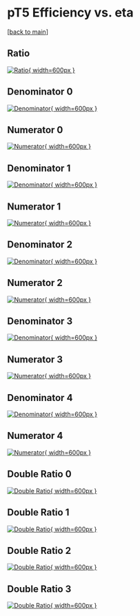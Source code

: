 # pT5 Efficiency vs. eta

[[back to main](./)]



## Ratio

[![Ratio](../mtv/var/pT5_xtr_11_1_eff_eta.png){ width=600px }](../mtv/var/pT5_xtr_11_1_eff_eta.pdf)

## Denominator 0

[![Denominator](../mtv/den/pT5_xtr_11_1_eff_eta_den0.png){ width=600px }](../mtv/den/pT5_xtr_11_1_eff_eta_den0.pdf)

## Numerator 0

[![Numerator](../mtv/num/pT5_xtr_11_1_eff_eta_num0.png){ width=600px }](../mtv/num/pT5_xtr_11_1_eff_eta_num0.pdf)

## Denominator 1

[![Denominator](../mtv/den/pT5_xtr_11_1_eff_eta_den1.png){ width=600px }](../mtv/den/pT5_xtr_11_1_eff_eta_den1.pdf)

## Numerator 1

[![Numerator](../mtv/num/pT5_xtr_11_1_eff_eta_num1.png){ width=600px }](../mtv/num/pT5_xtr_11_1_eff_eta_num1.pdf)

## Denominator 2

[![Denominator](../mtv/den/pT5_xtr_11_1_eff_eta_den2.png){ width=600px }](../mtv/den/pT5_xtr_11_1_eff_eta_den2.pdf)

## Numerator 2

[![Numerator](../mtv/num/pT5_xtr_11_1_eff_eta_num2.png){ width=600px }](../mtv/num/pT5_xtr_11_1_eff_eta_num2.pdf)

## Denominator 3

[![Denominator](../mtv/den/pT5_xtr_11_1_eff_eta_den3.png){ width=600px }](../mtv/den/pT5_xtr_11_1_eff_eta_den3.pdf)

## Numerator 3

[![Numerator](../mtv/num/pT5_xtr_11_1_eff_eta_num3.png){ width=600px }](../mtv/num/pT5_xtr_11_1_eff_eta_num3.pdf)

## Denominator 4

[![Denominator](../mtv/den/pT5_xtr_11_1_eff_eta_den4.png){ width=600px }](../mtv/den/pT5_xtr_11_1_eff_eta_den4.pdf)

## Numerator 4

[![Numerator](../mtv/num/pT5_xtr_11_1_eff_eta_num4.png){ width=600px }](../mtv/num/pT5_xtr_11_1_eff_eta_num4.pdf)

## Double Ratio 0

[![Double Ratio](../mtv/ratio/pT5_xtr_11_1_eff_eta_ratio0.png){ width=600px }](../mtv/ratio/pT5_xtr_11_1_eff_eta_ratio0.pdf)

## Double Ratio 1

[![Double Ratio](../mtv/ratio/pT5_xtr_11_1_eff_eta_ratio1.png){ width=600px }](../mtv/ratio/pT5_xtr_11_1_eff_eta_ratio1.pdf)

## Double Ratio 2

[![Double Ratio](../mtv/ratio/pT5_xtr_11_1_eff_eta_ratio2.png){ width=600px }](../mtv/ratio/pT5_xtr_11_1_eff_eta_ratio2.pdf)

## Double Ratio 3

[![Double Ratio](../mtv/ratio/pT5_xtr_11_1_eff_eta_ratio3.png){ width=600px }](../mtv/ratio/pT5_xtr_11_1_eff_eta_ratio3.pdf)


